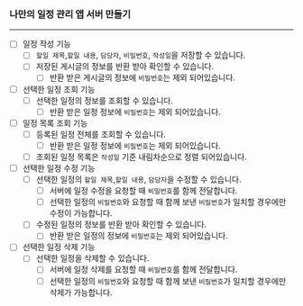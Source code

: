 ### 나만의 일정 관리 앱 서버 만들기

---
- [ ]  일정 작성 기능
    -[ ] `할일 제목`,`할일 내용`, `담당자`, `비밀번호`, `작성일`을 저장할 수 있습니다.
    -[ ] 저장된 게시글의 정보를 반환 받아 확인할 수 있습니다.
        -[ ] 반환 받은 게시글의 정보에 `비밀번호`는 제외 되어있습니다.
- [ ]  선택한 일정 조회 기능
    -[ ] 선택한 일정의 정보를 조회할 수 있습니다.
        -[ ] 반환 받은 일정 정보에 `비밀번호`는 제외 되어있습니다.
- [ ]  일정 목록 조회 기능
    -[ ] 등록된 일정 전체를 조회할 수 있습니다.
        -[ ] 반환 받은 일정 정보에 `비밀번호`는 제외 되어있습니다.
    -[ ] 조회된 일정 목록은 `작성일` 기준 내림차순으로 정렬 되어있습니다.
- [ ]  선택한 일정 수정 기능
    -[ ] 선택한 일정의 `할일 제목`,`할일 내용`, `담당자`을 수정할 수 있습니다.
        -[ ] 서버에 일정 수정을 요청할 때 `비밀번호`를 함께 전달합니다.
        -[ ] 선택한 일정의 `비밀번호`와 요청할 때 함께 보낸 `비밀번호`가 일치할 경우에만 수정이 가능합니다.
    -[ ] 수정된 일정의 정보를 반환 받아 확인할 수 있습니다.
        -[ ] 반환 받은 일정의 정보에 `비밀번호`는 제외 되어있습니다.
- [ ]  선택한 일정 삭제 기능
    -[ ] 선택한 일정을 삭제할 수 있습니다.
        -[ ] 서버에 일정 삭제를 요청할 때 `비밀번호`를 함께 전달합니다.
        -[ ] 선택한 일정의 `비밀번호`와 요청할 때 함께 보낸 `비밀번호`가 일치할 경우에만 삭제가 가능합니다.